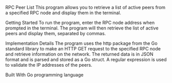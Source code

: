 RPC Peer List
This program allows you to retrieve a list of active peers from a specified RPC node and display them in the terminal.

Getting Started
To run the program, enter the RPC node address when prompted in the terminal. The program will then retrieve the list of active peers and display them, separated by commas.

Implementation Details
The program uses the http package from the Go standard library to make an HTTP GET request to the specified RPC node and retrieve information on the network. The returned data is in JSON format and is parsed and stored as a Go struct. A regular expression is used to validate the IP addresses of the peers.

Built With
Go programming language

